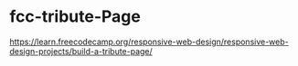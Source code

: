 # fcc-tribute-Page
https://learn.freecodecamp.org/responsive-web-design/responsive-web-design-projects/build-a-tribute-page/
